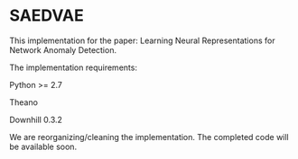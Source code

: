 # SAEDVAE
This implementation for the paper: Learning Neural Representations for Network Anomaly Detection.

The implementation requirements:

Python >= 2.7

Theano

Downhill 0.3.2

We are reorganizing/cleaning the implementation. The completed code will be available soon.
